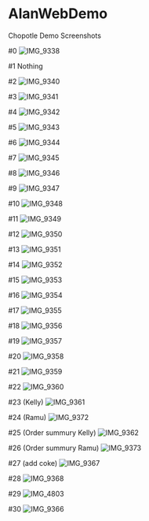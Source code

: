 # AlanWebDemo
Chopotle Demo Screenshots

#0
![IMG_9338](https://user-images.githubusercontent.com/124316944/224216644-ccbe5c58-23f4-4534-b4d9-1763e6bf32e6.png)

#1
Nothing

#2
![IMG_9340](https://user-images.githubusercontent.com/124316944/224216805-750bae3a-464a-4f26-bbd0-add2a5cc200c.png)

#3
![IMG_9341](https://user-images.githubusercontent.com/124316944/224216822-7bd6b02d-9c1b-4578-8652-c6c733039e9f.png)

#4
![IMG_9342](https://user-images.githubusercontent.com/124316944/224216844-b6fd7f18-4569-407d-8393-d128b97e3b01.png)

#5
![IMG_9343](https://user-images.githubusercontent.com/124316944/224216900-fa7a3f0b-9a36-48b1-a958-59a6208d7e5a.png)

#6
![IMG_9344](https://user-images.githubusercontent.com/124316944/224216926-56245e78-a708-4bd6-889e-9e68d34d833c.png)

#7
![IMG_9345](https://user-images.githubusercontent.com/124316944/224216942-45eb93c1-1a37-4d76-8742-72216c1c8278.png)

#8
![IMG_9346](https://user-images.githubusercontent.com/124316944/224217026-5d8094b4-e3a7-400b-8638-af04ad9087f1.png)

#9
![IMG_9347](https://user-images.githubusercontent.com/124316944/224217039-b985b22b-f333-4a5e-9911-922e88f228a6.png)

#10
![IMG_9348](https://user-images.githubusercontent.com/124316944/224217103-c0f05ac3-6a33-449e-b8d9-e21ec98c3da8.png)

#11
![IMG_9349](https://user-images.githubusercontent.com/124316944/224217115-9d59a397-c249-40ae-b7f9-3744ef8ddfb3.png)

#12
![IMG_9350](https://user-images.githubusercontent.com/124316944/224217195-b51be3b3-009a-41f7-b190-6b5af1525252.png)

#13
![IMG_9351](https://user-images.githubusercontent.com/124316944/224217200-2e35394e-d897-4c06-9675-6b7e4ef461a9.png)

#14
![IMG_9352](https://user-images.githubusercontent.com/124316944/224217280-a9b9db66-e58e-4e34-a743-721cafee9bcd.png)

#15
![IMG_9353](https://user-images.githubusercontent.com/124316944/224217288-9d1b10fa-5691-41eb-b0ed-fcb4ae677a41.png)

#16
![IMG_9354](https://user-images.githubusercontent.com/124316944/224217335-0e82a196-8377-43d1-a61a-d0565527b7b6.png)

#17
![IMG_9355](https://user-images.githubusercontent.com/124316944/224217346-cedd50ec-b964-4270-b7eb-95b52e8f5f15.png)

#18
![IMG_9356](https://user-images.githubusercontent.com/124316944/224217397-ded281d0-fbb5-4d20-a608-fe61760f0696.png)

#19
![IMG_9357](https://user-images.githubusercontent.com/124316944/224217403-155e6d15-caf6-4570-8db8-b747b6399112.png)

#20
![IMG_9358](https://user-images.githubusercontent.com/124316944/224217413-208fc183-74f7-44cf-8bcc-2d1f7eaed263.png)

#21
![IMG_9359](https://user-images.githubusercontent.com/124316944/224217480-5c0ebfe2-0dea-4509-a49a-2afa714ca3d0.png)

#22
![IMG_9360](https://user-images.githubusercontent.com/124316944/224217530-cb7ffd2b-e092-45d0-9e4d-e4a48466a56e.png)

#23 (Kelly)
![IMG_9361](https://user-images.githubusercontent.com/124316944/224217655-506b2dfc-639f-455d-834d-6259a811bb3f.png)

#24 (Ramu)
![IMG_9372](https://user-images.githubusercontent.com/124316944/224221705-bf1e492b-8a71-42e0-b453-cf52f6038391.png)

#25 (Order summury Kelly)
![IMG_9362](https://user-images.githubusercontent.com/124316944/224217680-d798afe7-8377-4870-b27e-47c6cec96c47.png)

#26 (Order summury Ramu)
![IMG_9373](https://user-images.githubusercontent.com/124316944/224221709-5431563c-1b94-4fcc-b04b-20286111b8ee.png)

#27 (add coke)
![IMG_9367](https://user-images.githubusercontent.com/124316944/224218108-e6975790-127f-4aa0-a527-6445669b8c74.png)

#28
![IMG_9368](https://user-images.githubusercontent.com/124316944/224218112-6dfa167f-5bf3-4ed1-a4ce-aef96667d393.png)

#29
![IMG_4803](https://user-images.githubusercontent.com/124316944/224219061-11a06199-8c9e-402a-96e0-5d54f95da9f9.jpg)

#30
![IMG_9366](https://user-images.githubusercontent.com/124316944/224219095-6a449b43-c5ea-4ecb-b8ff-f2f4381cde0c.png)
